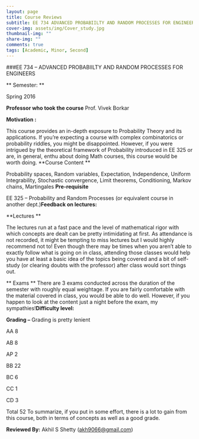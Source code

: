 ```yaml
---
layout: page
title: Course Reviews
subtitle: EE 734 ADVANCED PROBABIILTY AND RANDOM PROCESSES FOR ENGINEERS(2016)
cover-img: assets/img/Cover_study.jpg
thumbnail-img: ""
share-img: ""
comments: true
tags: [Academic, Minor, Second]
---
```


###EE 734 – ADVANCED PROBABIILTY AND RANDOM PROCESSES FOR ENGINEERS



** Semester: ** 

 Spring 2016

**Professor who took the course**
Prof. Vivek Borkar

**Motivation :**

This course provides an in-depth exposure to Probability Theory and its applications. If you’re expecting a course with complex combinatorics or probability riddles, you might be disappointed. However, if you were intrigued by the theoretical framework of Probability introduced in EE 325 or are, in general, enthu about doing Math courses,  this course would be worth doing. 
**Course Content **

Probability spaces, Random variables, Expectation, Independence, Uniform Integrability, Stochastic convergence, Limit theorems, Conditioning, Markov chains, Martingales
**Pre-requisite**

EE 325 – Probability and Random Processes (or equivalent course in another dept.)**Feedback on lectures:**

**Lectures **

The lectures run at a fast pace and the level of mathematical rigor with which concepts are dealt can be pretty intimidating at first. As attendance is not recorded, it might be tempting to miss lectures but I would highly recommend not to! Even though there may be times when you aren’t able to exactly follow what is going on in class, attending those classes would help you have at least a basic idea of the topics being covered and a bit of self-study (or clearing doubts with the professor) after class would sort things out.
 

** Exams **
There are 3 exams conducted across the duration of the semester with roughly equal weightage. If you are fairly comfortable with the material covered in class, you would be able to do well. However, if you happen to look at the content just a night before the exam, my sympathies!**Difficulty level:**

**Grading –**
Grading is pretty lenient

AA	8

AB	8

AP	2

BB	22

BC	6

CC	1

CD	3

Total	52
To summarize, if you put in some effort, there is a lot to gain from this course, both in terms of concepts as well as a good grade.

**Reviewed By:**  Akhil S Shetty (akh9066@gmail.com)
